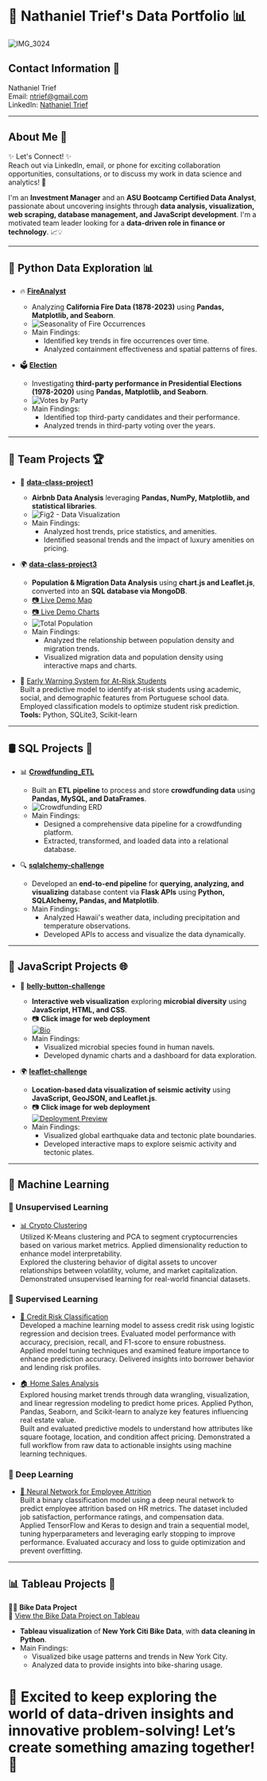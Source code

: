 # 🚀 Nathaniel Trief's Data Portfolio 📊
![IMG_3024](Resources/IMG_3024.JPG)

## Contact Information 📩
Nathaniel Trief  
Email: ntrief@gmail.com  
LinkedIn: [Nathaniel Trief](https://www.linkedin.com/in/nathaniel-trief-492a70b/)

---

## About Me 🌟
✨ Let's Connect! ✨  
Reach out via LinkedIn, email, or phone for exciting collaboration opportunities, consultations, or to discuss my work in data science and analytics! 🚀  

I'm an **Investment Manager** and an **ASU Bootcamp Certified Data Analyst**, passionate about uncovering insights through **data analysis, visualization, web scraping, database management, and JavaScript development**. I'm a motivated team leader looking for a **data-driven role in finance or technology**. 📈💡  

---

## 🐍 Python Data Exploration 📊
- 🔥 **[FireAnalyst](https://github.com/ngrief/FireAnalyst.git)**  
  - Analyzing **California Fire Data (1878-2023)** using **Pandas, Matplotlib, and Seaborn**.
  - ![Seasonality of Fire Occurrences](https://raw.githubusercontent.com/ngrief/Curated_List/main/Resources/seasonality.png)
  - Main Findings:
    - Identified key trends in fire occurrences over time.
    - Analyzed containment effectiveness and spatial patterns of fires.

- 🗳 **[Election](https://github.com/ngrief/Election.git)**  
  - Investigating **third-party performance in Presidential Elections (1978-2020)** using **Pandas, Matplotlib, and Seaborn**.
  - ![Votes by Party](https://raw.githubusercontent.com/ngrief/Curated_List/main/Resources/VotesbyParty.png)
  - Main Findings:
    - Identified top third-party candidates and their performance.
    - Analyzed trends in third-party voting over the years.

---

## 🤝 Team Projects 🏆
- 🏡 **[data-class-project1](https://github.com/ngrief/data-class-project1.git)**  
  - **Airbnb Data Analysis** leveraging **Pandas, NumPy, Matplotlib, and statistical libraries**.
  - ![Fig2 - Data Visualization](https://raw.githubusercontent.com/ngrief/data-class-project1/main/output_data/Fig2.png)
  - Main Findings:
    - Analyzed host trends, price statistics, and amenities.
    - Identified seasonal trends and the impact of luxury amenities on pricing.

- 🌍 **[data-class-project3](https://github.com/ngrief/data-class-project-3.git)**  
  - **Population & Migration Data Analysis** using **chart.js and Leaflet.js**, converted into an **SQL database via MongoDB**.
  - [📷 Live Demo Map](https://ngrief.github.io/data-class-project-3/index.html)
  - [📷 Live Demo Charts](https://ngrief.github.io/data-class-project-3/index2.html)
  - ![Total Population](https://raw.githubusercontent.com/ngrief/data-class-project-3/main/Images/Total_Population.png)
  - Main Findings:
    - Analyzed the relationship between population density and migration trends.
    - Visualized migration data and population density using interactive maps and charts.

- 🧠 [Early Warning System for At-Risk Students](https://github.com/ngrief/Group-5-Project-4)  
      Built a predictive model to identify at-risk students using academic, social, and demographic features from Portuguese school data. Employed classification models to optimize student risk prediction.  
    **Tools:** Python, SQLite3, Scikit-learn  

---

## 🛢 SQL Projects 💾
- 📊 **[Crowdfunding_ETL](https://github.com/ngrief/Crowdfunding_ETL.git)**  
  - Built an **ETL pipeline** to process and store **crowdfunding data** using **Pandas, MySQL, and DataFrames**.
  - ![Crowdfunding ERD](https://raw.githubusercontent.com/ngrief/Crowdfunding_ETL/main/Crowdfunding%20ERD.png)
  - Main Findings:
    - Designed a comprehensive data pipeline for a crowdfunding platform.
    - Extracted, transformed, and loaded data into a relational database.

- 🔍 **[sqlalchemy-challenge](https://github.com/ngrief/sqlalchemy-challenge.git)**  
  - Developed an **end-to-end pipeline** for **querying, analyzing, and visualizing** database content via **Flask APIs** using **Python, SQLAlchemy, Pandas, and Matplotlib**.
  - Main Findings:
    - Analyzed Hawaii's weather data, including precipitation and temperature observations.
    - Developed APIs to access and visualize the data dynamically.

---

## 🎨 JavaScript Projects 🌐
- 🦠 **[belly-button-challenge](https://github.com/ngrief/belly-button-challenge.git)**  
  - **Interactive web visualization** exploring **microbial diversity** using **JavaScript, HTML, and CSS**.  
  - 📷 **Click image for web deployment**  
    [![Bio](https://raw.githubusercontent.com/ngrief/Curated_List/main/Resources/Bio.png)](https://ngrief.github.io/belly-button-challenge/)
  - Main Findings:
    - Visualized microbial species found in human navels.
    - Developed dynamic charts and a dashboard for data exploration.
    
- 🌍 **[leaflet-challenge](https://github.com/ngrief/leaflet-challenge.git)**  
  - **Location-based data visualization of seismic activity** using **JavaScript, GeoJSON, and Leaflet.js**.
  - 📷 **Click image for web deployment**  
    [![Deployment Preview](https://raw.githubusercontent.com/ngrief/leaflet-challenge/main/image-1.png)](https://ngrief.github.io/leaflet-challenge/)
  - Main Findings:
    - Visualized global earthquake data and tectonic plate boundaries.
    - Developed interactive maps to explore seismic activity and tectonic plates.

---

## 🚀 Machine Learning

### 🔹 Unsupervised Learning

- [📊 Crypto Clustering](https://github.com/ngrief/CryptoClustering.git)  
  Utilized K-Means clustering and PCA to segment cryptocurrencies based on various market metrics. Applied dimensionality reduction to enhance model interpretability.  
  Explored the clustering behavior of digital assets to uncover relationships between volatility, volume, and market capitalization. Demonstrated unsupervised learning for real-world financial datasets.

### 🔹 Supervised Learning

- [🏦 Credit Risk Classification](https://github.com/ngrief/credit-risk-classification.git)  
  Developed a machine learning model to assess credit risk using logistic regression and decision trees. Evaluated model performance with accuracy, precision, recall, and F1-score to ensure robustness.  
  Applied model tuning techniques and examined feature importance to enhance prediction accuracy. Delivered insights into borrower behavior and lending risk profiles.

- [🏠 Home Sales Analysis](https://github.com/ngrief/Home_Sales)  
  Explored housing market trends through data wrangling, visualization, and linear regression modeling to predict home prices. Applied Python, Pandas, Seaborn, and Scikit-learn to analyze key features influencing real estate value.  
  Built and evaluated predictive models to understand how attributes like square footage, location, and condition affect pricing. Demonstrated a full workflow from raw data to actionable insights using machine learning techniques.

### 🔹 Deep Learning

- [🧬 Neural Network for Employee Attrition](https://github.com/ngrief/deep-learning-challenge.git)  
  Built a binary classification model using a deep neural network to predict employee attrition based on HR metrics. The dataset included job satisfaction, performance ratings, and compensation data.  
  Applied TensorFlow and Keras to design and train a sequential model, tuning hyperparameters and leveraging early stopping to improve performance. Evaluated accuracy and loss to guide optimization and prevent overfitting.

---

## 📊 Tableau Projects 🎨

🚴‍♂️ **Bike Data Project**  
🔗 [View the Bike Data Project on Tableau](https://public.tableau.com/views/BikeDataProject_17394900320310/Story1)  
  - **Tableau visualization** of **New York Citi Bike Data**, with **data cleaning in Python**.
  - Main Findings:
    - Visualized bike usage patterns and trends in New York City.
    - Analyzed data to provide insights into bike-sharing usage.

🚀 Excited to keep exploring the world of **data-driven insights** and **innovative problem-solving**! Let’s create something amazing together! 🎯
=======
